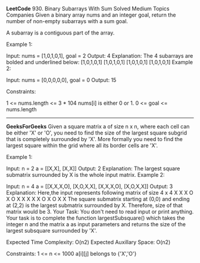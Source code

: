 **LeetCode**
930. Binary Subarrays With Sum
Solved
Medium
Topics
Companies
Given a binary array nums and an integer goal, return the number of non-empty subarrays with a sum goal.

A subarray is a contiguous part of the array.

 

Example 1:

Input: nums = [1,0,1,0,1], goal = 2
Output: 4
Explanation: The 4 subarrays are bolded and underlined below:
[1,0,1,0,1]
[1,0,1,0,1]
[1,0,1,0,1]
[1,0,1,0,1]
Example 2:

Input: nums = [0,0,0,0,0], goal = 0
Output: 15
 

Constraints:

1 <= nums.length <= 3 * 104
nums[i] is either 0 or 1.
0 <= goal <= nums.length
********
**GeeksForGeeks**
Given a square matrix a of size n x n, where each cell can be either 'X' or 'O', you need to find the size of the largest square subgrid that is completely surrounded by 'X'. More formally you need to find the largest square within the grid where all its border cells are 'X'.

Example 1:

Input:
n = 2
a = [[X,X],
     [X,X]]
Output:
2
Explanation:
The largest square submatrix 
surrounded by X is the whole 
input matrix.
Example 2:

Input:
n = 4
a = [[X,X,X,O],
     [X,O,X,X],
     [X,X,X,O],
     [X,O,X,X]]
Output:
3
Explanation:
Here,the input represents following 
matrix of size 4 x 4
X X X O
X O X X
X X X O
X O X X
The square submatrix starting at 
(0,0) and ending at (2,2) is the 
largest submatrix surrounded by X.
Therefore, size of that matrix would be 3.
Your Task:
You don't need to read input or print anything. Your task is to complete the function largestSubsquare() which takes the integer n and the matrix a as input parameters and returns the size of the largest subsquare surrounded by 'X'.

Expected Time Complexity: O(n2)
Expected Auxillary Space: O(n2)

Constraints:
1 <= n <= 1000
a[i][j] belongs to {'X','O'} 
